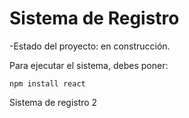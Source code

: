 <h1> Sistema de Registro </h1>

-Estado del proyecto: en construcción.

Para ejecutar el sistema, debes poner: 

```npm install react```

Sistema de registro 2
